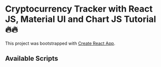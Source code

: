# Cryptocurrency Tracker with React JS, Material UI and Chart JS Tutorial 🔥🔥

This project was bootstrapped with [Create React App](https://github.com/facebook/create-react-app).

## Available Scripts

